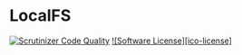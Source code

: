 # LocalFS

[![Scrutinizer Code Quality](https://scrutinizer-ci.com/g/HexMakina/LocalFS/badges/quality-score.png?b=main)](https://scrutinizer-ci.com/g/HexMakina/LocalFS/?branch=main)
[![Software License][ico-license]](LICENSE)
